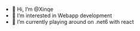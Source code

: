 - 👋 Hi, I’m @Xinqe
- 👀 I’m interested in Webapp development
- 🌱 I’m currently playing around on .net6 with react
